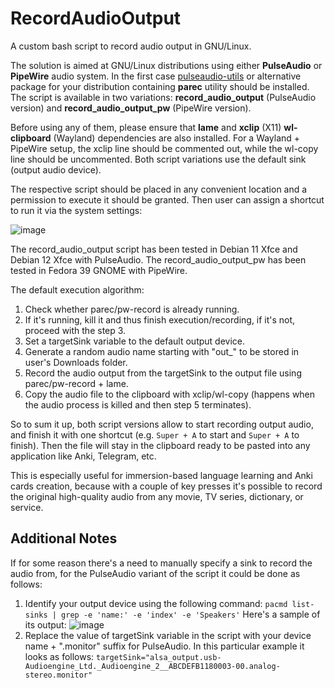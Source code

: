 # RecordAudioOutput
A custom bash script to record audio output in GNU/Linux.

The solution is aimed at GNU/Linux distributions using either **PulseAudio** or **PipeWire** audio system. In the first case [pulseaudio-utils](https://packages.debian.org/sid/pulseaudio-utils) or alternative package  for your distribution containing **parec** utility should be installed. The script is available in two variations: **record_audio_output** (PulseAudio version) and **record_audio_output_pw** (PipeWire version).

Before using any of them, please ensure that **lame** and **xclip** (X11) **wl-clipboard** (Wayland) dependencies are also installed. For a Wayland + PipeWire setup, the xclip line should be commented out, while the wl-copy line should be uncommented. Both script variations use the default sink (output audio device).

The respective script should be placed in any convenient location and a permission to execute it should be granted.
Then user can assign a shortcut to run it via the system settings:

![image](https://user-images.githubusercontent.com/8045344/202848531-43ae65c7-8a83-4bb1-935e-cdce79231c11.png)

The record_audio_output script has been tested in Debian 11 Xfce and Debian 12 Xfce with PulseAudio. The record_audio_output_pw has been tested in Fedora 39 GNOME with PipeWire.

The default execution algorithm:
1. Check whether parec/pw-record is already running.
2. If it's running, kill it and thus finish execution/recording, if it's not, proceed with the step 3.
3. Set a targetSink variable to the default output device.
4. Generate a random audio name starting with "out_" to be stored in user's Downloads folder.
5. Record the audio output from the targetSink to the output file using parec/pw-record + lame.
6. Copy the audio file to the clipboard with xclip/wl-copy (happens when the audio process is killed and then step 5 terminates).

So to sum it up, both script versions allow to start recording output audio, and finish it with one shortcut (e.g. `Super + A` to start and `Super + A` to finish).
Then the file will stay in the clipboard ready to be pasted into any application like Anki, Telegram, etc.

This is especially useful for immersion-based language learning and Anki cards creation, because with a couple of key presses it's possible to record the original high-quality audio from any movie, TV series, dictionary, or service.

## Additional Notes 

If for some reason there's a need to manually specify a sink to record the audio from, for the PulseAudio variant of the script it could be done as follows:


1. Identify your output device using the following command: 
`pacmd list-sinks | grep -e 'name:' -e 'index' -e 'Speakers'`
Here's a sample of its output:
![image](https://user-images.githubusercontent.com/8045344/202847775-7b07fb32-623c-45ef-ba61-5ff13fa3896d.png)
2. Replace the value of targetSink variable in the script with your device name + ".monitor" suffix for PulseAudio.
In this particular example it looks as follows: 
`targetSink="alsa_output.usb-Audioengine_Ltd._Audioengine_2__ABCDEFB1180003-00.analog-stereo.monitor"`
